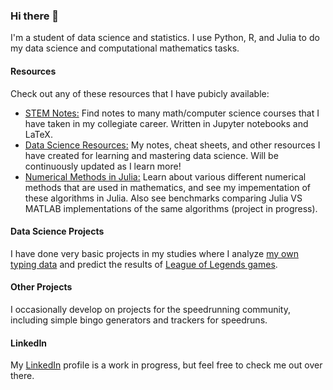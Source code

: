 ### Hi there 👋

I'm a student of data science and statistics. I use Python, R, and Julia to do my data science and computational mathematics tasks. 

#### Resources
Check out any of these resources that I have pubicly available:

* [STEM Notes:](https://github.com/TrevorBushnell/STEM-Notes) Find notes to many math/computer science courses that I have taken in my collegiate career. Written in Jupyter notebooks and LaTeX. 
* [Data Science Resources:](https://github.com/TrevorBushnell/Data-Science-Resources) My notes, cheat sheets, and other resources I have created for learning and mastering data science. Will be continuously updated as I learn more!
* [Numerical Methods in Julia:](https://github.com/TrevorBushnell/Numerical-Methods-Julia) Learn about various different numerical methods that are used in mathematics, and see my impementation of these algorithms in Julia. Also see benchmarks comparing Julia VS MATLAB implementations of the same algorithms (project in progress).

#### Data Science Projects
I have done very basic projects in my studies where I analyze [my own typing data](https://github.com/TrevorBushnell/MonkeyType-Data-Project) and predict the results of [League of Legends games](https://github.com/TrevorBushnell/League-Game-Prediction-Project). 

#### Other Projects
I occasionally develop on projects for the speedrunning community, including simple bingo generators and trackers for speedruns. 

#### LinkedIn

My [LinkedIn](https://www.linkedin.com/in/trevor-bushnell-737546229/) profile is a work in progress, but feel free to check me out over there. 
